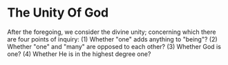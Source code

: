 # The Unity Of God

After the foregoing, we consider the divine unity; concerning which there are four points of inquiry:
(1) Whether "one" adds anything to "being"?
(2) Whether "one" and "many" are opposed to each other?
(3) Whether God is one?
(4) Whether He is in the highest degree one?
